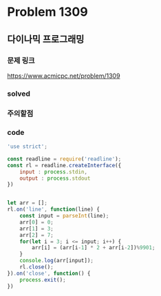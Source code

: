 # Problem 1309

## 다이나믹 프로그래밍

### 문제 링크
<https://www.acmicpc.net/problem/1309>

### solved

### 주의할점

### code
```javascript
'use strict';

const readline = require('readline');
const rl = readline.createInterface({
    input : process.stdin,
    output : process.stdout
})


let arr = [];
rl.on('line', function(line) {
    const input = parseInt(line);
    arr[0] = 0;
    arr[1] = 3;
    arr[2] = 7;
    for(let i = 3; i <= input; i++) {
        arr[i] = (arr[i-1] * 2 + arr[i-2])%9901;
    }
    console.log(arr[input]);
    rl.close();
}).on('close', function() {
    process.exit();
})
